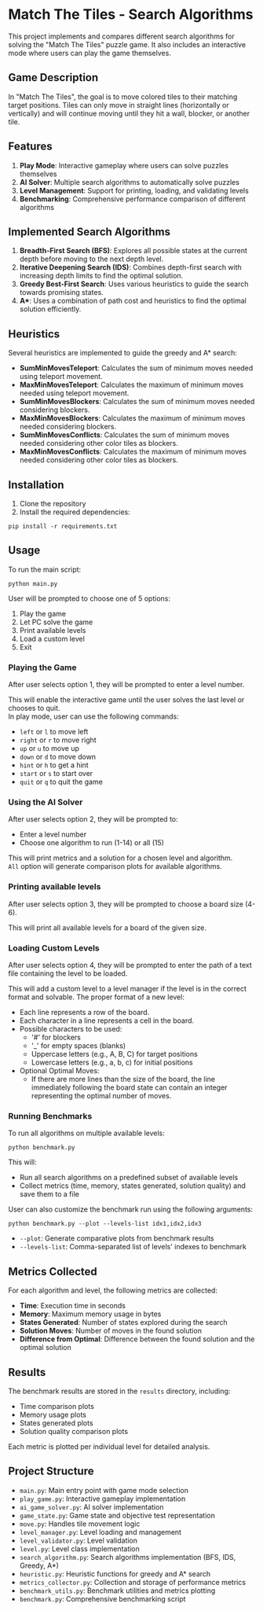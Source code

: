# Match The Tiles - Search Algorithms

This project implements and compares different search algorithms for solving the "Match The Tiles" puzzle game. It also includes an interactive mode where users can play the game themselves.

## Game Description

In "Match The Tiles", the goal is to move colored tiles to their matching target positions. Tiles can only move in straight lines (horizontally or vertically) and will continue moving until they hit a wall, blocker, or another tile.

## Features

1. **Play Mode**: Interactive gameplay where users can solve puzzles themselves
2. **AI Solver**: Multiple search algorithms to automatically solve puzzles
3. **Level Management**: Support for printing, loading, and validating levels
4. **Benchmarking**: Comprehensive performance comparison of different algorithms

## Implemented Search Algorithms

1. **Breadth-First Search (BFS)**: Explores all possible states at the current depth before moving to the next depth level.
2. **Iterative Deepening Search (IDS)**: Combines depth-first search with increasing depth limits to find the optimal solution.
3. **Greedy Best-First Search**: Uses various heuristics to guide the search towards promising states.
4. **A\***: Uses a combination of path cost and heuristics to find the optimal solution efficiently.

## Heuristics

Several heuristics are implemented to guide the greedy and A\* search:

- **SumMinMovesTeleport**: Calculates the sum of minimum moves needed using teleport movement.
- **MaxMinMovesTeleport**: Calculates the maximum of minimum moves needed using teleport movement.
- **SumMinMovesBlockers**: Calculates the sum of minimum moves needed considering blockers.
- **MaxMinMovesBlockers**: Calculates the maximum of minimum moves needed considering blockers.
- **SumMinMovesConflicts**: Calculates the sum of minimum moves needed considering other color tiles as blockers.
- **MaxMinMovesConflicts**: Calculates the maximum of minimum moves needed considering other color tiles as blockers.

## Installation

1. Clone the repository
2. Install the required dependencies:
  ```
  pip install -r requirements.txt
  ```

## Usage
To run the main script:

```
python main.py
```
User will be prompted to choose one of 5 options:
1. Play the game
2. Let PC solve the game
3. Print available levels
4. Load a custom level
5. Exit

### Playing the Game

After user selects option 1, they will be prompted to enter a level number.   

This will enable the interactive game until the user solves the last level or chooses to quit.   
In play mode, user can use the following commands:
- `left` or `l` to move left
- `right` or `r` to move right
- `up` or `u` to move up
- `down` or `d` to move down
- `hint` or `h` to get a hint
- `start` or `s` to start over
- `quit` or `q` to quit the game

### Using the AI Solver

After user selects option 2, they will be prompted to:
- Enter a level number
- Choose one algorithm to run (1-14) or all (15)

This will print metrics and a solution for a chosen level and algorithm.  
`All` option will generate comparison plots for available algorithms.

### Printing available levels

After user selects option 3, they will be prompted to choose a board size (4-6).

This will print all available levels for a board of the given size. 

### Loading Custom Levels

After user selects option 4, they will be prompted to enter the path of a text file containing the level to be loaded.   

This will add a custom level to a level manager if the level is in the correct format and solvable. 
The proper format of a new level:
- Each line represents a row of the board.
- Each character in a line represents a cell in the board.
- Possible characters to be used:
  - '#' for blockers
  - '_' for empty spaces (blanks)
  - Uppercase letters (e.g., A, B, C) for target positions
  - Lowercase letters (e.g., a, b, c) for initial positions
 - Optional Optimal Moves:
   - If there are more lines than the size of the board, the line immediately following the board state can contain an integer representing the optimal number of moves.

### Running Benchmarks

To run all algorithms on multiple available levels:

```
python benchmark.py
```

This will:
- Run all search algorithms on a predefined subset of available levels
- Collect metrics (time, memory, states generated, solution quality) and save them to a file

User can also customize the benchmark run using the following arguments:

```
python benchmark.py --plot --levels-list idx1,idx2,idx3
```

- `--plot`: Generate comparative plots from benchmark results
- `--levels-list`: Comma-separated list of levels' indexes to benchmark

## Metrics Collected

For each algorithm and level, the following metrics are collected:

- **Time**: Execution time in seconds
- **Memory**: Maximum memory usage in bytes
- **States Generated**: Number of states explored during the search
- **Solution Moves**: Number of moves in the found solution
- **Difference from Optimal**: Difference between the found solution and the optimal solution

## Results

The benchmark results are stored in the `results` directory, including:
- Time comparison plots
- Memory usage plots
- States generated plots
- Solution quality comparison plots

Each metric is plotted per individual level for detailed analysis.

## Project Structure

- `main.py`: Main entry point with game mode selection
- `play_game.py`: Interactive gameplay implementation
- `ai_game_solver.py`: AI solver implementation
- `game_state.py`: Game state and objective test representation
- `move.py`: Handles tile movement logic
- `level_manager.py`: Level loading and management
- `level_validator.py`: Level validation
- `level.py`: Level class implementation
- `search_algorithm.py`: Search algorithms implementation (BFS, IDS, Greedy, A\*)
- `heuristic.py`: Heuristic functions for greedy and A\* search
- `metrics_collector.py`: Collection and storage of performance metrics
- `benchmark_utils.py`: Benchmark utilities and metrics plotting
- `benchmark.py`: Comprehensive benchmarking script